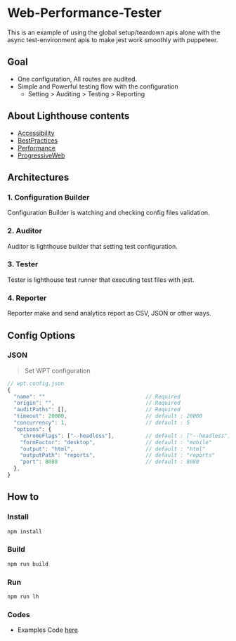 # Web-Performance-Tester

This is an example of using the global setup/teardown apis alone with the async test-environment apis to make jest work smoothly with puppeteer.

## Goal

- One configuration, All routes are audited.
- Simple and Powerful testing flow with the configuration
  - Setting > Auditing > Testing > Reporting

## About Lighthouse contents

- [Accessibility](https://github.com/Seolhun/web-performance-tester/blob/master/.content/Accessibility.md)
- [BestPractices](https://github.com/Seolhun/web-performance-tester/blob/master/.content/BestPractices.md)
- [Performance](https://github.com/Seolhun/web-performance-tester/blob/master/.content/Performance.md)
- [ProgressiveWeb](https://github.com/Seolhun/web-performance-tester/blob/master/.content/ProgressiveWeb.md)

## Architectures

### 1. Configuration Builder

Configuration Builder is watching and checking config files validation.

### 2. Auditor

Auditor is lighthouse builder that setting test configuration.

### 3. Tester

Tester is lighthouse test runner that executing test files with jest.

### 4. Reporter

Reporter make and send analytics report as CSV, JSON or other ways.

## Config Options

### JSON

> Set WPT configuration

```js
// wpt.config.json
{
  "name": ""                                // Required
  "origin": "",                             // Required
  "auditPaths": [],                         // Required
  "timeout": 20000,                         // default : 20000
  "concurrency": 1,                         // default : 5
  "options": {
    "chromeFlags": ["--headless"],          // default : ["--headless"]  - ["--show-paint-rects", "--headless", "--disable-gpu"]
    "formFactor": "desktop",                // default : "mobile"       - desktop, mobile
    "output": "html",                       // default : "html"         - json, html, csv
    "outputPath": "reports",                // default : "reports"
    "port": 8080                            // default : 8080
  },
}
```

## How to

### Install

```bash
npm install
```

### Build

```bash
npm run build
```

### Run

```bash
npm run lh
```

### Codes

- Examples Code [here](https://github.com/Seolhun/web-performance-tester/tree/master/examples)
